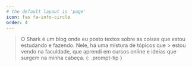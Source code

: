 ```yaml
---
# the default layout is 'page'
icon: fas fa-info-circle
order: 4
---
```


> O Shark é um blog onde eu posto textos sobre as coisas que estou estudando e
> fazendo. Nele, há uma mistura de tópicos que > estou vendo na faculdade, que
> aprendi em cursos online e ideias que surgem na minha cabeça.
{: .prompt-tip }
